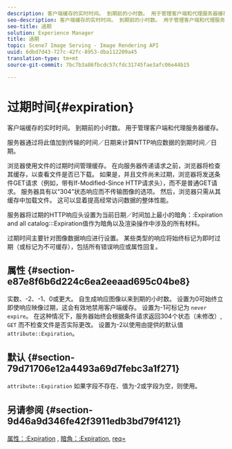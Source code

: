 ```yaml
---
description: 客户端缓存的实时时间。 到期前的小时数。 用于管理客户端和代理服务器缓存。
seo-description: 客户端缓存的实时时间。 到期前的小时数。 用于管理客户端和代理服务器缓存。
seo-title: 過期
solution: Experience Manager
title: 過期
topic: Scene7 Image Serving - Image Rendering API
uuid: 6dbd7d43-727c-42fc-8953-dba112209a45
translation-type: tm+mt
source-git-commit: 7bc7b3a86fbcdc57cfdc31745fae3afc06e44b15

---
```



# 过期时间{#expiration}

客户端缓存的实时时间。 到期前的小时数。 用于管理客户端和代理服务器缓存。

服务器通过将此值加到传输的时间／日期来计算NTTP响应数据的到期时间／日期。

浏览器使用文件的过期时间管理缓存。 在向服务器传递请求之前，浏览器将检查其缓存，以查看文件是否已下载。 如果是，并且文件尚未过期，浏览器将发送条件GET请求（例如，带有If-Modified-Since HTTP请求头），而不是普通GET请求。 服务器具有以“304”状态响应而不传输图像的选项。 然后，浏览器只需从其缓存中加载文件。 这可以显着提高经常访问数据的整体性能。

服务器将过期的HTTP响应头设置为当前日期／时间加上最小的暗角：:Expiration and all catalog:::Expiration值作为暗角以及渲染操作中涉及的所有材料。

过期时间主要针对图像数据响应进行设置。 某些类型的响应将始终标记为即时过期（或标记为不可缓存），包括所有错误响应或属性回复。

## 属性 {#section-e87e8f6b6d224c6ea2eeaad695c04be8}

实数、-2、-1、0或更大。 自生成响应图像以来到期的小时数。 设置为0可始终立即使响应映像过期，这会有效地禁用客户端缓存。 设置为-1可标记为 `never expire`。 在这种情况下，服务器始终会根据条件请求返回304个状态（未修改）, `GET` 而不检查文件是否实际更改。 设置为-2以使用由提供的默认值 `attribute::Expiration`。

## 默认 {#section-79d71706e12a4493a69d7febc3a1f271}

`attribute::Expiration` 如果字段不存在、值为-2或字段为空，则使用。

## 另请参阅 {#section-9d46a9d346fe42f3911edb3bd79f4121}

[属性：:Expiration](../../../../../ir-api/material-cat/image-rendering-api-ref/c-ir-material-catalog/c-ir-attributes-reference/r-ir-expiration.md#reference-0f68ad8199c64bd4bc8d27dd78b7d996) , [暗角：:Expiration](../../../../../ir-api/material-cat/image-rendering-api-ref/c-ir-material-catalog/c-ir-vignette-map-reference/r-ir-expiration-vignette.md#reference-df80829da93e4c0ab3f97a1792d9c74c), [req=](../../../../../ir-api/http-protocol/image-rendering-api-ref/c-ir-http-protocol-ref/c-ir-http-protocol-command-reference/r-ir-req.md#reference-792b1a663fb64261bd2de2a209b847fb)
